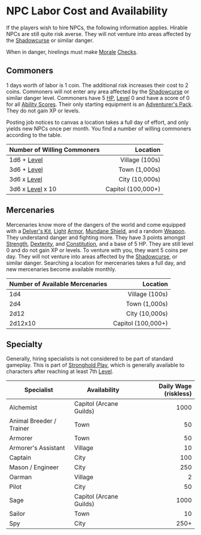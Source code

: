 # NPC Labor Cost and Availability

If the players wish to hire NPCs, the following information applies. Hirable NPCs are still quite risk averse. They will not venture into areas affected by the [Shadowcurse](../Hazards/Shadowcurse.md) or similar danger.

When in danger, hirelings must make [Morale](Morale%20System.md) [Checks](../Game%20Procedures/Check.md).

## Commoners

1 days worth of labor is 1 coin. The additional risk increases their cost to 2 coins. Commoners will not enter any area affected by the [Shadowcurse](../Hazards/Shadowcurse.md) or similar danger level. Commoners have 5 [HP](../Player%20Characters/Derived%20Statistics/Health%20Points.md), [Level](../Player%20Characters/Derived%20Statistics/Level.md) 0 and have a score of 0 for all [Ability Scores](../Player%20Characters/Chosen%20Statistics/Ability%20Scores.md). Their only starting equipment is an [Adventurer's Pack](../Items/Gear/100%20Coins/Adventurer's%20Pack.md). They do not gain XP or levels.

Posting job notices to canvas a location takes a full day of effort, and only yields new NPCs once per month. You find a number of willing commoners according to the table.

| Number of Willing Commoners                                              |           Location |
| ------------------------------------------------------------------------ | -----------------: |
| 1d6 + [Level](../Player%20Characters/Derived%20Statistics/Level.md)      |     Village (100s) |
| 3d6 + [Level](../Player%20Characters/Derived%20Statistics/Level.md)      |      Town (1,000s) |
| 3d6 x [Level](../Player%20Characters/Derived%20Statistics/Level.md)      |     City (10,000s) |
| 3d6 x [Level](../Player%20Characters/Derived%20Statistics/Level.md) x 10 | Capitol (100,000+) |

## Mercenaries

Mercenaries know more of the dangers of the world and come equipped with a [Delver's Kit](../Items/Gear/Delver's%20Kit.md), [Light](../Magic/Spells/Spells%20by%20Level/Level%201/Light.md) [Armor](../Items/Armor/Armor.md), [Mundane Shield](../Items/Armor/Mundane%20Armor/Mundane%20Shield.md), and a random [Weapon](../Items/Weapons/Weapons.md). They understand danger and fighting more. They have 3 points amongst [Strength](../Player%20Characters/Chosen%20Statistics/Strength.md), [Dexterity](../Player%20Characters/Chosen%20Statistics/Dexterity.md), and [Constitution](../Player%20Characters/Chosen%20Statistics/Constitution.md), and a base of 5 HP. They are still level 0 and do not gain XP or levels. To venture with you, they want 5 coins per day. They will not venture into areas affected by the [Shadowcurse](../Hazards/Shadowcurse.md), or similar danger. Searching a location for mercenaries takes a full day, and new mercenaries become available monthly.

| Number of Available Mercenaries |           Location |
| ------------------------------- | -----------------: |
| 1d4                             |     Village (100s) |
| 2d4                             |      Town (1,000s) |
| 2d12                            |     City (10,000s) |
| 2d12x10                         | Capitol (100,000+) |

## Specialty

Generally, hiring specialists is not considered to be part of standard gameplay. This is part of [Stronghold Play](Stronghold%20Rules/Stronghold%20Play.md), which is generally available to characters after reaching at least 7th [Level](../Player%20Characters/Derived%20Statistics/Level.md).

| Specialist               | Availability            | Daily Wage (riskless) |
| ------------------------ | ----------------------- | --------------------: |
| Alchemist                | Capitol (Arcane Guilds) |                  1000 |
| Animal Breeder / Trainer | Town                    |                    50 |
| Armorer                  | Town                    |                    50 |
| Armorer's Assistant      | Village                 |                    10 |
| Captain                  | City                    |                   100 |
| Mason / Engineer         | City                    |                   250 |
| Oarman                   | Village                 |                     2 |
| Pilot                    | City                    |                    50 |
| Sage                     | Capitol (Arcane Guilds) |                  1000 |
| Sailor                   | Town                    |                    10 |
| Spy                      | City                    |                  250+ |
